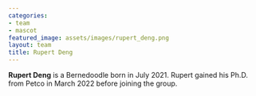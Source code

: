 ```yaml
---
categories:
- team
- mascot
featured_image: assets/images/rupert_deng.png
layout: team
title: Rupert Deng
---
```


**Rupert Deng** is a Bernedoodle born in July 2021. Rupert gained his Ph.D. from Petco in March 2022 before joining the group.  